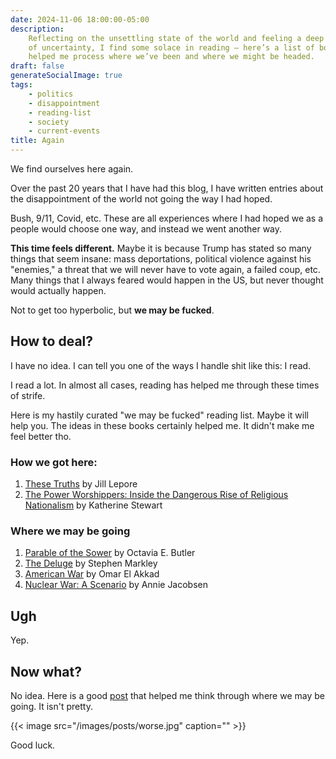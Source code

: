```yaml
---
date: 2024-11-06 18:00:00-05:00
description:
    Reflecting on the unsettling state of the world and feeling a deep sense
    of uncertainty, I find some solace in reading — here’s a list of books that have
    helped me process where we’ve been and where we might be headed.
draft: false
generateSocialImage: true
tags:
    - politics
    - disappointment
    - reading-list
    - society
    - current-events
title: Again
---
```


We find ourselves here again.

Over the past 20 years that I have had this blog, I have written entries about the disappointment of the world not going the way I had hoped.

Bush, 9/11, Covid, etc. These are all experiences where I had hoped we as a people would choose one way, and instead we went another way.

**This time feels different.** Maybe it is because Trump has stated so many things that seem insane: mass deportations, political violence against his "enemies," a threat that we will never have to vote again, a failed coup, etc. Many things that I always feared would happen in the US, but never thought would actually happen.

Not to get too hyperbolic, but **we may be fucked**.

## How to deal?

I have no idea. I can tell you one of the ways I handle shit like this: I read.

I read a lot. In almost all cases, reading has helped me through these times of strife.

Here is my hastily curated "we may be fucked" reading list. Maybe it will help you. The ideas in these books certainly helped me. It didn't make me feel better tho.

### How we got here:

1. [These Truths](https://amzn.to/3AvZBAE) by Jill Lepore
2. [The Power Worshippers: Inside the Dangerous Rise of Religious Nationalism](https://amzn.to/3ArehRH) by Katherine Stewart

### Where we may be going

1. [Parable of the Sower](https://amzn.to/4elihRJ) by Octavia E. Butler
2. [The Deluge](https://amzn.to/4fyo07C) by Stephen Markley
3. [American War](https://amzn.to/3NUHwPZ) by Omar El Akkad
4. [Nuclear War: A Scenario](https://amzn.to/3UAKT1Z) by Annie Jacobsen

## Ugh

Yep.

## Now what?

No idea. Here is a good [post](https://www.popehat.com/p/and-yet-it-moves) that helped me think through where we may be going. It isn't pretty.

{{< image src="/images/posts/worse.jpg" caption="" >}}

Good luck.
